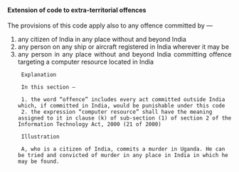 #### Extension of code to extra-territorial offences
<div style="text-align: justify">

The provisions of this code apply also to any offence committed by —

</div>

1. <div style="text-align: justify"> any citizen of India in any place without and beyond India </div>
2. <div style="text-align: justify"> any person on any ship or aircraft registered in India wherever it may be </div>
3. <div style="text-align: justify"> any person in any place without and beyond India committing offence targeting a computer resource located in India </div>

        Explanation

        In this section —

        1. the word “offence” includes every act committed outside India which, if committed in India, would be punishable under this code
        2. the expression “computer resource” shall have the meaning assigned to it in clause (k) of sub-section (1) of section 2 of the Information Technology Act, 2000 (21 of 2000)

        Illustration

        A, who is a citizen of India, commits a murder in Uganda. He can be tried and convicted of murder in any place in India in which he may be found.
